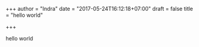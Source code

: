 +++
author = "Indra"
date = "2017-05-24T16:12:18+07:00"
draft = false
title = "hello world"

+++

hello world